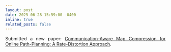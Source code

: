 ```yaml
---
layout: post
date: 2025-06-28 15:59:00 -0400
inline: true
related_posts: false
---
```

<div style="text-align: justify;">

Submitted a new paper: <a href="https://arxiv.org/pdf/2506.20579" target="_blank">Communication-Aware Map Compression for Online Path-Planning: A Rate-Distortion Approach</a>.

</div>

